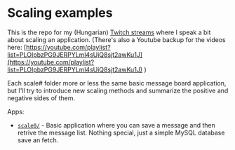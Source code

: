 # Scaling examples

This is the repo for my (Hungarian) [Twitch streams](https://www.twitch.tv/gerifield) where I speak a bit about scaling an application. (There's also a Youtube backup for the videos here: [https://youtube.com/playlist?list=PLOIpbzPG9JERPYLml4sUiQ8sjt2awKu1J](https://youtube.com/playlist?list=PLOIpbzPG9JERPYLml4sUiQ8sjt2awKu1J) )

Each scale# folder more or less the same basic message board application, but I'll try to introduce new scaling methods and summarize the positive and negative sides of them.

Apps:

- [`scale0/`](scale0/) - Basic application where you can save a message and then retrive the message list. Nothing special, just a simple MySQL database save an fetch.


